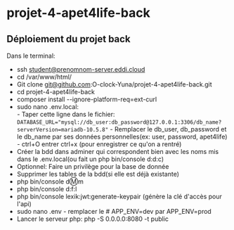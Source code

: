 # projet-4-apet4life-back

## Déploiement du projet back

Dans le terminal:

- ssh student@prenomnom-server.eddi.cloud
- cd /var/www/html/
- Git clone git@github.com:O-clock-Yuna/projet-4-apet4life-back.git
- cd projet-4-apet4life-back
- composer install --ignore-platform-req=ext-curl
- sudo nano .env.local:  
      - Taper cette ligne dans le fichier: `DATABASE_URL="mysql://db_user:db_password@127.0.0.1:3306/db_name?serverVersion=mariadb-10.5.8"`
      - Remplacer le db_user, db_password et le db_name par ses données personnelles(ex: user, password, apet4life)
      - ctrl+O entrer ctrl+x (pour enregistrer ce qu'on a rentré)
- Créer la bdd dans adminer qui correspondent bien avec les noms mis dans le .env.local(ou fait un php bin/console d:d:c)
- Optionnel: Faire un privilège pour la base de donnée
- Supprimer les tables de la bdd(si elle est déjà existante)
- php bin/console d:m:m
- php bin/console d:f:l
- php bin/console lexik:jwt:generate-keypair (génère la clé d'accès pour l'api)
- sudo nano .env 
      - remplacer le # APP_ENV=dev par APP_ENV=prod
- Lancer le serveur php: php -S 0.0.0.0:8080 -t public
